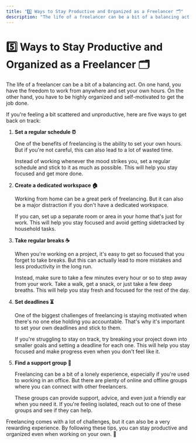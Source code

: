 ```yaml
---
title: "5️⃣ Ways to Stay Productive and Organized as a Freelancer 🗂️"
description: "The life of a freelancer can be a bit of a balancing act. On one hand, you have the freedom to work from anywhere and set your own hours. On the other hand, you have to be highly organized and self-motivated to get the job done."
---
```


# 5️⃣ Ways to Stay Productive and Organized as a Freelancer 🗂️

The life of a freelancer can be a bit of a balancing act. On one hand, you have the freedom to work from anywhere and set your own hours. On the other hand, you have to be highly organized and self-motivated to get the job done.

If you're feeling a bit scattered and unproductive, here are five ways to get back on track:

1. **Set a regular schedule ⏰**

   One of the benefits of freelancing is the ability to set your own hours. But if you're not careful, this can also lead to a lot of wasted time.

   Instead of working whenever the mood strikes you, set a regular schedule and stick to it as much as possible. This will help you stay focused and get more done.

2. **Create a dedicated workspace 🏠**

   Working from home can be a great perk of freelancing. But it can also be a major distraction if you don't have a dedicated workspace.

   If you can, set up a separate room or area in your home that's just for work. This will help you stay focused and avoid getting sidetracked by household tasks.

3. **Take regular breaks ☕**

   When you're working on a project, it's easy to get so focused that you forget to take breaks. But this can actually lead to more mistakes and less productivity in the long run.

   Instead, make sure to take a few minutes every hour or so to step away from your work. Take a walk, get a snack, or just take a few deep breaths. This will help you stay fresh and focused for the rest of the day.

4. **Set deadlines ⏳**

   One of the biggest challenges of freelancing is staying motivated when there's no one else holding you accountable. That's why it's important to set your own deadlines and stick to them.

   If you're struggling to stay on track, try breaking your project down into smaller goals and setting a deadline for each one. This will help you stay focused and make progress even when you don't feel like it.

5. **Find a support group 👥**

   Freelancing can be a bit of a lonely experience, especially if you're used to working in an office. But there are plenty of online and offline groups where you can connect with other freelancers.

   These groups can provide support, advice, and even just a friendly ear when you need it. If you're feeling isolated, reach out to one of these groups and see if they can help.

Freelancing comes with a lot of challenges, but it can also be a very rewarding experience. By following these tips, you can stay productive and organized even when working on your own. 🎉
